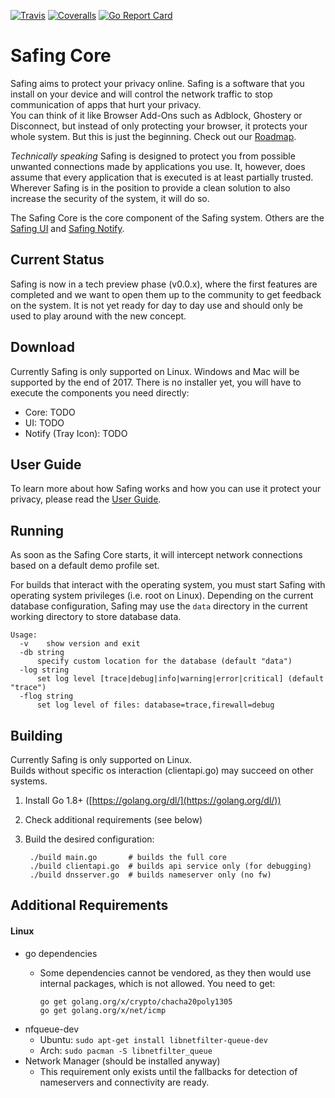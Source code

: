 [![Travis](https://img.shields.io/travis/Safing/safing-core.svg?style=flat-square)](https://travis-ci.org/Safing/safing-core)
[![Coveralls](https://img.shields.io/coveralls/Safing/safing-core.svg?branch=master&style=flat-square)](https://coveralls.io/github/Safing/safing-core?branch=master)
[![Go Report Card](https://goreportcard.com/badge/github.com/Safing/safing-core?style=flat-square)](https://goreportcard.com/report/github.com/Safing/safing-core)

# Safing Core

Safing aims to protect your privacy online. Safing is a software that you install on your device and will control the network traffic to stop communication of apps that hurt your privacy.  
You can think of it like Browser Add-Ons such as Adblock, Ghostery or Disconnect, but instead of only protecting your browser, it protects your whole system. But this is just the beginning. Check out our [Roadmap](https://safing.me/#roadmap).

_Technically speaking_ Safing is designed to protect you from possible unwanted connections made by applications you use. It, however, does assume that every application that is executed is at least partially trusted. Wherever Safing is in the position to provide a clean solution to also increase the security of the system, it will do so.

The Safing Core is the core component of the Safing system. Others are the [Safing UI](#) and [Safing Notify](#).

## Current Status

Safing is now in a tech preview phase (v0.0.x), where the first features are completed and we want to open them up to the community to get feedback on the system. It is not yet ready for day to day use and should only be used to play around with the new concept.

## Download

Currently Safing is only supported on Linux. Windows and Mac will be supported by the end of 2017.
There is no installer yet, you will have to execute the components you need directly:
- Core: TODO
- UI: TODO
- Notify (Tray Icon): TODO

## User Guide

To learn more about how Safing works and how you can use it protect your privacy, please read the [User Guide](#).

## Running

As soon as the Safing Core starts, it will intercept network connections based on a default demo profile set.

For builds that interact with the operating system, you must start Safing with operating system privileges (i.e. root on Linux). Depending on the current database configuration, Safing may use the `data` directory in the current working directory to store database data.

    Usage:
      -v	show version and exit
      -db string
          specify custom location for the database (default "data")
      -log string
          set log level [trace|debug|info|warning|error|critical] (default "trace")
      -flog string
          set log level of files: database=trace,firewall=debug

## Building

Currently Safing is only supported on Linux.  
Builds without specific os interaction (clientapi.go) may succeed on other systems.

1. Install Go 1.8+ ([https://golang.org/dl/](https://golang.org/dl/))
2. Check additional requirements (see below)
3. Build the desired configuration:

        ./build main.go       # builds the full core
        ./build clientapi.go  # builds api service only (for debugging)
        ./build dnsserver.go  # builds nameserver only (no fw)

## Additional Requirements

#### Linux

- go dependencies
  - Some dependencies cannot be vendored, as they then would use internal packages, which is not allowed. You need to get:

        go get golang.org/x/crypto/chacha20poly1305
        go get golang.org/x/net/icmp

- nfqueue-dev
  - Ubuntu: `sudo apt-get install libnetfilter-queue-dev`
  - Arch: `sudo pacman -S libnetfilter_queue`
- Network Manager (should be installed anyway)
  - This requirement only exists until the fallbacks for detection of nameservers and connectivity are ready.
